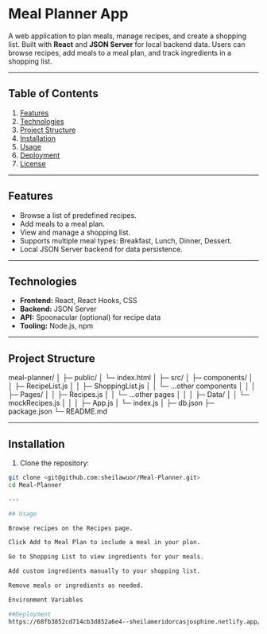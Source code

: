 # Meal Planner App

A web application to plan meals, manage recipes, and create a shopping list. Built with **React** and **JSON Server** for local backend data. Users can browse recipes, add meals to a meal plan, and track ingredients in a shopping list.

---

## Table of Contents

1. [Features](#features)  
2. [Technologies](#technologies)  
3. [Project Structure](#project-structure)  
4. [Installation](#installation)  
5. [Usage](#usage)  
6. [Deployment](#deployment)  
7. [License](#license)  

---

## Features

- Browse a list of predefined recipes.  
- Add meals to a meal plan.  
- View and manage a shopping list.  
- Supports multiple meal types: Breakfast, Lunch, Dinner, Dessert.  
- Local JSON Server backend for data persistence.  

---

## Technologies

- **Frontend:** React, React Hooks, CSS  
- **Backend:** JSON Server  
- **API:** Spoonacular (optional) for recipe data  
- **Tooling:** Node.js, npm  

---

## Project Structure

meal-planner/
│
├─ public/
│ └─ index.html
│
├─ src/
│ ├─ components/
│ │ ├─ RecipeList.js
│ │ ├─ ShoppingList.js
│ │ └─ ...other components
│ │
│ ├─ Pages/
│ │ ├─ Recipes.js
│ │ └─ ...other pages
│ │
│ ├─ Data/
│ │ └─ mockRecipes.js
│ │
│ ├─ App.js
│ └─ index.js
│
├─ db.json
├─ package.json
└─ README.md


---

## Installation

1. Clone the repository:  
```bash
git clone <git@github.com:sheilawuor/Meal-Planner.git>
cd Meal-Planner

---

## Usage

Browse recipes on the Recipes page.

Click Add to Meal Plan to include a meal in your plan.

Go to Shopping List to view ingredients for your meals.

Add custom ingredients manually to your shopping list.

Remove meals or ingredients as needed.

Environment Variables

##Deployment
https://68fb3852cd714cb3d852a6e4--sheilameridorcasjosphine.netlify.app/
